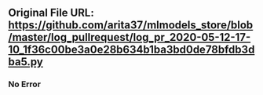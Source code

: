 ## Original File URL: https://github.com/arita37/mlmodels_store/blob/master/log_pullrequest/log_pr_2020-05-12-17-10_1f36c00be3a0e28b634b1ba3bd0de78bfdb3dba5.py<br />

### No Error